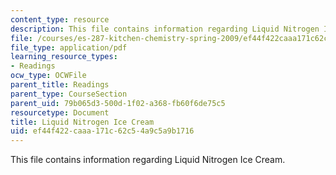 ```yaml
---
content_type: resource
description: This file contains information regarding Liquid Nitrogen Ice Cream.
file: /courses/es-287-kitchen-chemistry-spring-2009/ef44f422caaa171c62c54a9c5a9b1716_MITES_287S09_read13.pdf
file_type: application/pdf
learning_resource_types:
- Readings
ocw_type: OCWFile
parent_title: Readings
parent_type: CourseSection
parent_uid: 79b065d3-500d-1f02-a368-fb60f6de75c5
resourcetype: Document
title: Liquid Nitrogen Ice Cream
uid: ef44f422-caaa-171c-62c5-4a9c5a9b1716
---
```

This file contains information regarding Liquid Nitrogen Ice Cream.

